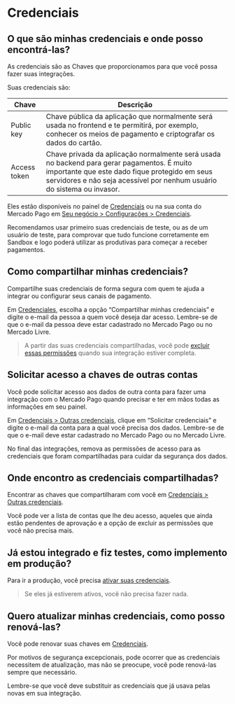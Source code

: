 # Credenciais

## O que são minhas credenciais e onde posso encontrá-las?

As credenciais são as Chaves que proporcionamos para que você possa fazer suas integrações.

Suas credenciais são:

| Chave | Descrição |
| --- | --- |
| Public key | Chave pública da aplicação que normalmente será usada no frontend e te permitirá, por exemplo, conhecer os meios de pagamento e criptografar os dados do cartão.|
| Access token | Chave privada da aplicação normalmente será usada no backend para gerar pagamentos. É muito importante que este dado fique protegido em seus servidores e não seja acessível por nenhum usuário do sistema ou invasor. |

Eles estão disponíveis no painel de [Credenciais]([FAKER][CREDENTIALS][URL]) ou na sua conta do Mercado Pago em [Seu negócio > Configurações > Credenciais](https://www.mercadopago[FAKER][URL][DOMAIN]/settings/account/credentials).

Recomendamos usar primeiro suas credenciais de teste, ou as de um usuário de teste,  para comprovar que tudo funcione corretamente em Sandbox e logo poderá utilizar as produtivas para começar a receber pagamentos.

## Como compartilhar minhas credenciais?

Compartilhe suas credenciais de forma segura com quem te ajuda a integrar ou configurar seus canais de pagamento.

Em [Credenciales](https://www.mercadopago[FAKER][URL][DOMAIN]/settings/account/credentials), escolha a opção “Compartilhar minhas credenciais” e digite o e-mail da pessoa a quem você deseja dar acesso. Lembre-se de que o e-mail da pessoa deve estar cadastrado no Mercado Pago ou no Mercado Livre.

> A partir das suas credenciais compartilhadas, você pode [excluir essas permissões](https://www.mercadopago[FAKER][URL][DOMAIN]/settings/account/credentials) quando sua integração estiver completa.

## Solicitar acesso a chaves de outras contas

Você pode solicitar acesso aos dados de outra conta para fazer uma integração com o Mercado Pago quando precisar e ter em mãos todas as informações em seu painel.

Em [Credenciais > Outras credenciais](https://mercadopago[FAKER][URL][DOMAIN]/developers/panel/credentials/share), clique em “Solicitar credenciais” e digite o e-mail da conta para a qual você precisa dos dados. Lembre-se de que o e-mail deve estar cadastrado no Mercado Pago ou no Mercado Livre.

No final das integrações, remova as permissões de acesso para as credenciais que foram compartilhadas para cuidar da segurança dos dados.

## Onde encontro as credenciais compartilhadas?

Encontrar as chaves que compartilharam com você em [Credenciais > Outras credenciais](https://mercadopago[FAKER][URL][DOMAIN]/developers/panel/credentials/share).

Você pode ver a lista de contas que lhe deu acesso, aqueles que ainda estão pendentes de aprovação e a opção de excluir as permissões que você não precisa mais.

## Já estou integrado e fiz testes, como implemento em produção?

Para ir a produção, você precisa [ativar suas credenciais]([FAKER][CREDENTIALS][URL]).

> Se eles já estiverem ativos, você não precisa fazer nada.

## Quero atualizar minhas credenciais, como posso renová-las?

Você pode renovar suas chaves em [Credenciais]([FAKER][CREDENTIALS][URL]).

Por motivos de segurança excepcionais, pode ocorrer que as credenciais necessitem de atualização, mas não se preocupe, você pode renová-las sempre que necessário.

Lembre-se que você deve substituir as credenciais que já usava pelas novas em sua integração.
